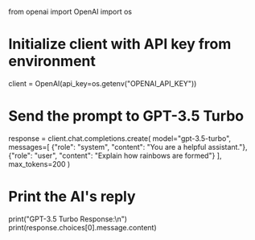 from openai import OpenAI
import os

# Initialize client with API key from environment
client = OpenAI(api_key=os.getenv("OPENAI_API_KEY"))

# Send the prompt to GPT-3.5 Turbo
response = client.chat.completions.create(
    model="gpt-3.5-turbo",
    messages=[
        {"role": "system", "content": "You are a helpful assistant."},
        {"role": "user", "content": "Explain how rainbows are formed"}
    ],
    max_tokens=200
)

# Print the AI's reply
print("GPT-3.5 Turbo Response:\n")
print(response.choices[0].message.content)
